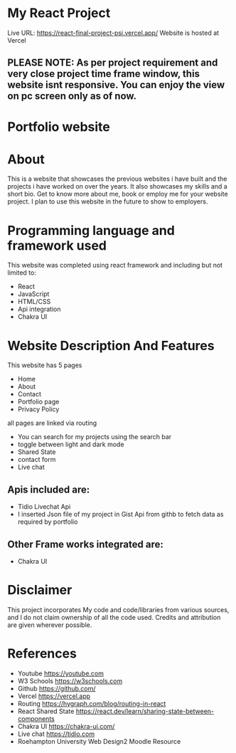 # My React Project

Live URL: https://react-final-project-psi.vercel.app/
Website is hosted at Vercel
## PLEASE NOTE: As per project requirement and very close project time frame window, this website isnt responsive. You can enjoy the view on pc screen only as of now.

# Portfolio website

# About

This is a website that showcases the previous websites i have built and the projects i have worked on over the years. It also showcases my skills and a short bio. Get to know more about me, book or employ me for your website project.
I plan to use this website in the future to show to employers.

# Programming language and framework used

This website was completed using react framework and including but not limited to:

- React
- JavaScript
- HTML/CSS
- Api integration
- Chakra UI

# Website Description And Features

This website has 5 pages

- Home
- About
- Contact
- Portfolio page
- Privacy Policy

all pages are linked via routing

- You can search for my projects using the search bar
- toggle between light and dark mode
- Shared State
- contact form
- Live chat

## Apis included are:

- Tidio Livechat Api
- I inserted Json file of my project in Gist Api from githb to fetch data as required by portfolio

## Other Frame works integrated are:

- Chakra UI

# Disclaimer

This project incorporates My code and code/libraries from various sources, and I do not claim ownership of all the code used. Credits and attribution are given wherever possible.


# References

- Youtube https://youtube.com
- W3 Schools https://w3schools.com
- Github https://github.com/
- Vercel https://vercel.app
- Routing https://hygraph.com/blog/routing-in-react
- React Shared State https://react.dev/learn/sharing-state-between-components
- Chakra UI https://chakra-ui.com/
- Live chat https://tidio.com
- Roehampton University Web Design2 Moodle Resource

